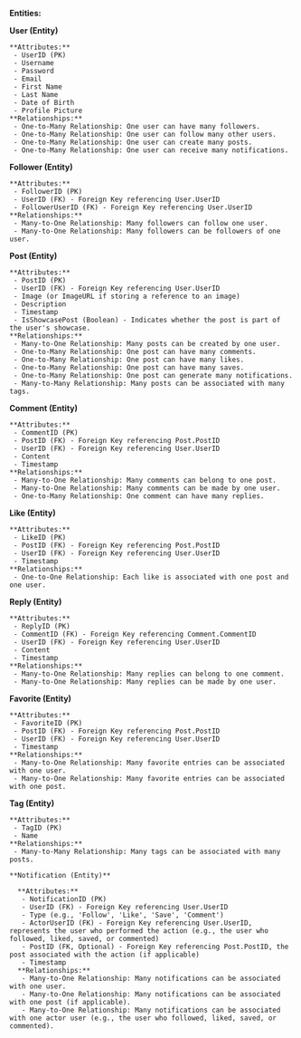 **Entities:**

  **User (Entity)**
  
    **Attributes:**
     - UserID (PK)
     - Username
     - Password
     - Email
     - First Name
     - Last Name
     - Date of Birth
     - Profile Picture
    **Relationships:**
     - One-to-Many Relationship: One user can have many followers.
     - One-to-Many Relationship: One user can follow many other users.
     - One-to-Many Relationship: One user can create many posts.
     - One-to-Many Relationship: One user can receive many notifications.

  **Follower (Entity)**
  
    **Attributes:**
     - FollowerID (PK)
     - UserID (FK) - Foreign Key referencing User.UserID
     - FollowerUserID (FK) - Foreign Key referencing User.UserID
    **Relationships:**
     - Many-to-One Relationship: Many followers can follow one user.
     - Many-to-One Relationship: Many followers can be followers of one user.

  **Post (Entity)**
  
    **Attributes:**
     - PostID (PK)
     - UserID (FK) - Foreign Key referencing User.UserID
     - Image (or ImageURL if storing a reference to an image)
     - Description
     - Timestamp
     - IsShowcasePost (Boolean) - Indicates whether the post is part of the user's showcase.
    **Relationships:**
     - Many-to-One Relationship: Many posts can be created by one user.
     - One-to-Many Relationship: One post can have many comments.
     - One-to-Many Relationship: One post can have many likes.
     - One-to-Many Relationship: One post can have many saves.
     - One-to-Many Relationship: One post can generate many notifications.
     - Many-to-Many Relationship: Many posts can be associated with many tags.

  **Comment (Entity)**
  
    **Attributes:**
     - CommentID (PK)
     - PostID (FK) - Foreign Key referencing Post.PostID
     - UserID (FK) - Foreign Key referencing User.UserID
     - Content
     - Timestamp
    **Relationships:**
     - Many-to-One Relationship: Many comments can belong to one post.
     - Many-to-One Relationship: Many comments can be made by one user.
     - One-to-Many Relationship: One comment can have many replies.

  **Like (Entity)**
  
    **Attributes:**
     - LikeID (PK)
     - PostID (FK) - Foreign Key referencing Post.PostID
     - UserID (FK) - Foreign Key referencing User.UserID
     - Timestamp
    **Relationships:**
     - One-to-One Relationship: Each like is associated with one post and one user.

  **Reply (Entity)**
  
    **Attributes:**
     - ReplyID (PK)
     - CommentID (FK) - Foreign Key referencing Comment.CommentID
     - UserID (FK) - Foreign Key referencing User.UserID
     - Content
     - Timestamp
    **Relationships:**
     - Many-to-One Relationship: Many replies can belong to one comment.
     - Many-to-One Relationship: Many replies can be made by one user.

  **Favorite (Entity)**
  
    **Attributes:**
     - FavoriteID (PK)
     - PostID (FK) - Foreign Key referencing Post.PostID
     - UserID (FK) - Foreign Key referencing User.UserID
     - Timestamp
    **Relationships:**
     - Many-to-One Relationship: Many favorite entries can be associated with one user.
     - Many-to-One Relationship: Many favorite entries can be associated with one post.

  **Tag (Entity)**
  
    **Attributes:**
     - TagID (PK)
     - Name
    **Relationships:**
     - Many-to-Many Relationship: Many tags can be associated with many posts.

    **Notification (Entity)**
    
      **Attributes:**
       - NotificationID (PK)
       - UserID (FK) - Foreign Key referencing User.UserID
       - Type (e.g., 'Follow', 'Like', 'Save', 'Comment')
       - ActorUserID (FK) - Foreign Key referencing User.UserID, represents the user who performed the action (e.g., the user who followed, liked, saved, or commented)
       - PostID (FK, Optional) - Foreign Key referencing Post.PostID, the post associated with the action (if applicable)
       - Timestamp
      **Relationships:**
       - Many-to-One Relationship: Many notifications can be associated with one user.
       - Many-to-One Relationship: Many notifications can be associated with one post (if applicable).
       - Many-to-One Relationship: Many notifications can be associated with one actor user (e.g., the user who followed, liked, saved, or commented).
